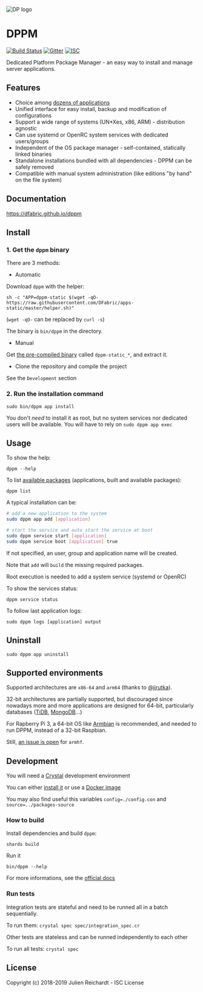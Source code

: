 ![DP logo](https://avatars.githubusercontent.com/u/19499073)

# DPPM

[![Build Status](https://cloud.drone.io/api/badges/DFabric/dppm/status.svg)](https://cloud.drone.io/DFabric/dppm)
[![Gitter](https://img.shields.io/badge/chat-on_gitter-red.svg?style=flat-square)](https://gitter.im/DFabric/Lobby)
[![ISC](https://img.shields.io/badge/License-ISC-blue.svg?style=flat-square)](https://en.wikipedia.org/wiki/ISC_license)

Dedicated Platform Package Manager - an easy way to install and manage server applications.

## Features

- Choice among [dozens of applications](https://github.com/DFabric/packages-source)
- Unified interface for easy install, backup and modification of configurations
- Support a wide range of systems (UN*Xes, x86, ARM) - distribution agnostic
- Can use systemd or OpenRC system services with dedicated users/groups
- Independent of the OS package manager - self-contained, statically linked binaries
- Standalone installations bundled with all dependencies - DPPM can be safely removed
- Compatible with manual system administration (like editions "by hand" on the file system)

## Documentation

https://dfabric.github.io/dppm

## Install

### 1. Get the `dppm` binary

There are 3 methods:

- Automatic

Download `dppm` with the helper:

`sh -c "APP=dppm-static $(wget -qO- https://raw.githubusercontent.com/DFabric/apps-static/master/helper.sh)"`

(`wget -qO-` can be replaced by `curl -s`)

The binary is `bin/dppm` in the directory.

- Manual

Get [the pre-compiled binary](https://bintray.com/dfabric/apps-static/builds#files) called `dppm-static_*`, and extract it.

- Clone the repository and compile the project

See the `Development` section

### 2. Run the installation command

`sudo bin/dppm app install`

You don't *need* to install it as root, but no system services nor dedicated users will be available. You will have to rely on `sudo dppm app exec`

## Usage

To show the help:

`dppm --help`

To list [available packages](https://github.com/DFabric/package-sources) (applications, built and available packages):

`dppm list`

A typical installation can be:

```sh
# add a new application to the system
sudo dppm app add [application]

# start the service and auto start the service at boot
sudo dppm service start [application]
sudo dppm service boot [application] true
```

If not specified, an user, group and application name will be created.

Note that `add` will `build` the missing required packages.

Root execution is needed to add a system service (systemd or OpenRC)

To show the services status:

`dppm service status`

To follow last application logs:

`sudo dppm logs [application] output`

## Uninstall

`sudo dppm app uninstall`

## Supported environments

Supported architectures are `x86-64` and `arm64` (thanks to [@jirutka](https://github.com/jirutka)).

32-bit architectures are partially supported, but discouraged since nowadays more and more applications are designed for 64-bit, particularly databases ([TiDB](https://github.com/pingcap/tidb/issues/5224), [MongoDB](https://www.mongodb.com/blog/post/32-bit-limitations)...)

For Rapberry Pi 3, a 64-bit OS like [Armbian](https://www.armbian.com/) is recommended, and needed to run DPPM, instead of a 32-bit Raspbian.

Still, [an issue is open](https://github.com/crystal-lang/crystal/issues/5467) for `armhf`.

## Development

You will need a [Crystal](https://crystal-lang.org) development environment

You can either [install it](https://crystal-lang.org/docs/installation) or use a [Docker image](https://hub.docker.com/r/jrei/crystal-alpine)

You may also find useful this variables `config=./config.con` and `source=../packages-source`

### How to build

Install dependencies and build `dppm`:

`shards build`

Run it

`bin/dppm --help`

For more informations, see the [official docs](https://crystal-lang.org/docs/using_the_compiler/)

### Run tests

Integration tests are stateful and need to be runned all in a batch sequentially.

To run them: `crystal spec spec/integration_spec.cr`

Other tests are stateless and can be runned independently to each other

To run all tests: `crystal spec`

## License                                                                                                 

Copyright (c) 2018-2019 Julien Reichardt - ISC License
